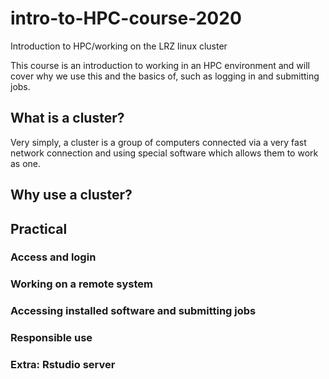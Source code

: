 # intro-to-HPC-course-2020
Introduction to HPC/working on the LRZ linux cluster

This course is an introduction to working in an HPC environment and will cover why we use this and the basics of, such as logging in and submitting jobs.

## What is a cluster? 

Very simply, a cluster is a group of computers connected via a very fast network connection and using special software which allows them to work as one. 


## Why use a cluster?

## Practical 


### Access and login 


### Working on a remote system 


### Accessing installed software and submitting jobs 


### Responsible use 


### Extra: Rstudio server 
